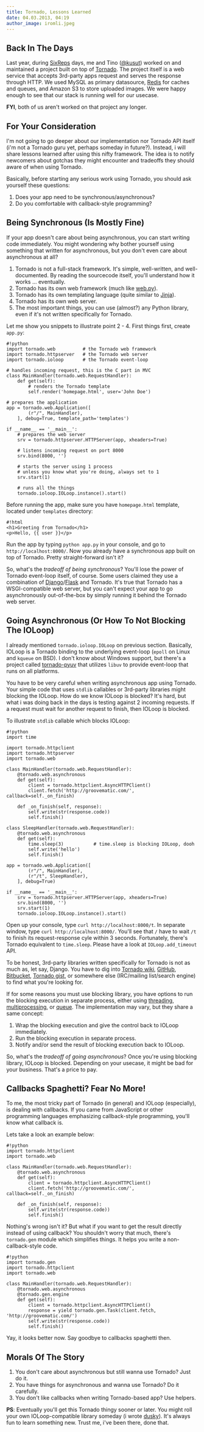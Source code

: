 ```yaml
---
title: Tornado, Lessons Learned
date: 04.03.2013, 04:19
author_image: iromli.jpeg
---
```


## Back In The Days

Last year, during [SixReps][sixreps] days, me and Tino ([@kusut][_kusut])
worked on and maintained a project built on top of [Tornado][tornado].
The project itself is a web service that accepts 3rd-party apps request
and serves the response through HTTP.
We used MySQL as primary datasource, [Redis][redis] for caches and queues,
and Amazon S3 to store uploaded images.
We were happy enough to see that our stack is running well for our usecase.

__FYI__, both of us aren't worked on that project any longer.

[sixreps]: http://www.sixreps.com
[_kusut]: http://twitter.com/kusut
[tornado]: http://tornadoweb.org/
[redis]: http://redis.io/

## For Your Consideration

I'm not going to go deeper about our implementation nor Tornado API itself
(i'm not a Tornado guru yet, perhaps someday in future?).
Instead, i will share lessons learned after using this nifty framework.
The idea is to notify newcomers about gotchas they might encounter
and tradeoffs they should aware of when using Tornado.

Basically, before starting any serious work using Tornado,
you should ask yourself these questions:

1. Does your app need to be synchronous/asynchronous?
2. Do you comfortable with callback-style programming?

## Being Synchronous (Is Mostly Fine)

If your app doesn't care about being asynchronous, you can start writing code
immediately.
You might wondering why bother yourself using something that written for
asynchronous, but you don't even care about asynchronous at all?

1.  Tornado is not a full-stack framework. It's simple, well-written, and well-documented.
    By reading the sourcecode itself, you'll understand how it works ... eventually.
2.  Tornado has its own web framework (much like [web.py][webpy]).
3.  Tornado has its own templating language (quite similar to [Jinja][jinja]).
4.  Tornado has its own web server.
5.  The most important things, you can use (almost?) any Python library, even if it's not written specifically for Tornado.

[jinja]: http://jinja.pocoo.org/
[webpy]: http://webpy.org/

Let me show you snippets to illustrate point 2 - 4. First things first, create
`app.py`:

    #!python
    import tornado.web          # the Tornado web framework
    import tornado.httpserver   # the Tornado web server
    import tornado.ioloop       # the Tornado event-loop

    # handles incoming request, this is the C part in MVC
    class MainHandler(tornado.web.RequestHandler):
        def get(self):
            # renders the Tornado template
            self.render('homepage.html', user='John Doe')

    # prepares the application
    app = tornado.web.Application([
            (r"/", MainHandler),
        ], debug=True, template_path='templates')

    if __name__ == '__main__':
        # prepares the web server
        srv = tornado.httpserver.HTTPServer(app, xheaders=True)

        # listens incoming request on port 8000
        srv.bind(8000, '')

        # starts the server using 1 process
        # unless you know what you're doing, always set to 1
        srv.start(1)

        # runs all the things
        tornado.ioloop.IOLoop.instance().start()

Before running the app, make sure you have `homepage.html` template, located
under `templates` directory:

    #!html
    <h1>Greeting from Tornado</h1>
    <p>Hello, {{ user }}</p>

Run the app by typing `python app.py` in your console, and go to `http://localhost:8000/`.
Now you already have a synchronous app built on top of Tornado.
Pretty straight-forward isn't it?

So, what's the _tradeoff of being synchronous_?
You'll lose the power of Tornado event-loop itself, of course.
Some users claimed they use a combination of [Django][django]/[Flask][flask] and Tornado.
It's true that Tornado has a WSGI-compatible web server,
but you can't expect your app to go asynchronously out-of-the-box
by simply running it behind the Tornado web server.

[django]: https://www.djangoproject.com/
[flask]: http://flask.pocoo.org

## Going Asynchronous (Or How To Not Blocking The IOLoop)

I already mentioned `tornado.ioloop.IOLoop` on previous section.
Basically, IOLoop is a Tornado binding to the underlying event-loop
(`epoll` on Linux and `kqueue` on BSD).
I don't know about Windows support, but there's a project
called [tornado-pyuv][tornado-pyuv] that utilizes `libuv` to provide event-loop that runs
on all platforms.

[tornado-pyuv]: https://github.com/saghul/tornado-pyuv

You have to be very careful when writing asynchronous app using Tornado.
Your simple code that uses `stdlib` callables or 3rd-party libraries might blocking the IOLoop.
How do we know IOLoop is blocked?
It's hard, but what i was doing back in the days is testing against 2 incoming requests.
If a request must wait for another request to finish, then IOLoop is blocked.

To illustrate `stdlib` callable which blocks IOLoop:

    #!python
    import time

    import tornado.httpclient
    import tornado.httpserver
    import tornado.web

    class MainHandler(tornado.web.RequestHandler):
        @tornado.web.asynchronous
        def get(self):
            client = tornado.httpclient.AsyncHTTPClient()
            client.fetch('http://groovematic.com/', callback=self._on_finish)

        def _on_finish(self, response):
            self.write(str(response.code))
            self.finish()

    class SleepHandler(tornado.web.RequestHandler):
        @tornado.web.asynchronous
        def get(self):
            time.sleep(3)           # time.sleep is blocking IOLoop, dooh
            self.write('hello')
            self.finish()

    app = tornado.web.Application([
            (r"/", MainHandler),
            (r"/t", SleepHandler),
        ], debug=True)

    if __name__ == '__main__':
        srv = tornado.httpserver.HTTPServer(app, xheaders=True)
        srv.bind(8000, '')
        srv.start(1)
        tornado.ioloop.IOLoop.instance().start()

Open up your console, type `curl http://localhost:8000/t`.
In separate window, type `curl http://localhost:8000/`.
You'll see that `/` have to wait `/t` to finish its request-response cyle
within 3 seconds.
Fortunately, there's Tornado equivalent to `time.sleep`.
Please have a look at `IOLoop.add_timeout` API.

To be honest, 3rd-party libraries written specifically for Tornado is not as
much as, let say, Django.
You have to dig into [Tornado wiki](https://github.com/facebook/tornado/wiki/Links),
[GitHub](https://github.com/), [Bitbucket](https://bitbucket.org/),
[Tornado gist](http://tornadogists.org/), or somewhere else
(IRC/mailing list/search engine) to find what you're looking for.

If for some reasons you must use blocking library, you have options to run the
blocking execution in separate process,
either using [threading][example1], [multiprocessing][example2],
or [queue][example3].
The implementation may vary, but they share a same concept:

1. Wrap the blocking execution and give the control back to IOLoop immediately.
2. Run the blocking execution in separate process.
3. Notify and/or send the result of blocking execution back to IOLoop.

So, what's the _tradeoff of going asynchronous_?
Once you're using blocking library, IOLoop is blocked.
Depending on your usecase, it might be bad for your business.
That's a price to pay.

[example1]: http://tornadogists.org/2894704/
[example2]: http://tornadogists.org/2185380/
[example3]: http://tornadogists.org/3849257/

## Callbacks Spaghetti? Fear No More!

To me, the most tricky part of Tornado (in general) and IOLoop (especially),
is dealing with callbacks.
If you came from JavaScript or other programming languages emphasizing
callback-style programming, you'll know what callback is.

Lets take a look an example below:

    #!python
    import tornado.httpclient
    import tornado.web

    class MainHandler(tornado.web.RequestHandler):
        @tornado.web.asynchronous
        def get(self):
            client = tornado.httpclient.AsyncHTTPClient()
            client.fetch('http://groovematic.com/', callback=self._on_finish)

        def _on_finish(self, response):
            self.write(str(response.code))
            self.finish()

Nothing's wrong isn't it? But what if you want to get the result directly
instead of using callback?
You shouldn't worry that much, there's `tornado.gen` module which simplifies things.
It helps you write a non-callback-style code.

    #!python
    import tornado.gen
    import tornado.httpclient
    import tornado.web

    class MainHandler(tornado.web.RequestHandler):
        @tornado.web.asynchronous
        @tornado.gen.engine
        def get(self):
            client = tornado.httpclient.AsyncHTTPClient()
            response = yield tornado.gen.Task(client.fetch, 'http://groovematic.com/')
            self.write(str(response.code))
            self.finish()

Yay, it looks better now. Say goodbye to callbacks spaghetti then.

## Morals Of The Story

1. You don't care about asynchronous but still wanna use Tornado? Just do it.
2. You have things for asynchronous and wanna use Tornado? Do it carefully.
3. You don't like callbacks when writing Tornado-based app? Use helpers.

__PS__: Eventually you'll get this Tornado thingy sooner or later.
You might roll your own IOLoop-compatible library someday (i wrote [dusky](https://github.com/iromli/dusky)).
It's always fun to learn something new. Trust me, i've been there, done that.
